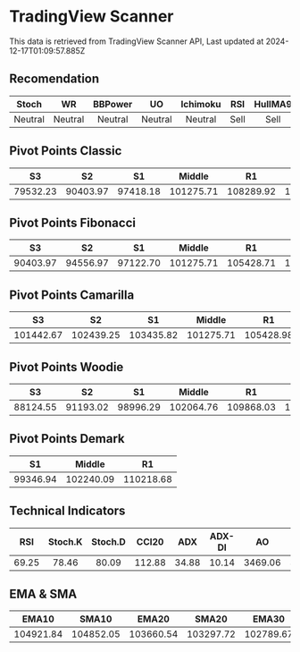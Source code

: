 # TradingView Scanner
This data is retrieved from TradingView Scanner API, Last updated at 2024-12-17T01:09:57.885Z

## Recomendation
| Stoch | WR | BBPower | UO | Ichimoku | RSI | HullMA9 |
| :---: | :---: | :---: | :---: | :---: | :---: | :---: |
| Neutral | Neutral | Neutral | Neutral | Neutral | Sell | Sell |

## Pivot Points Classic
| S3 | S2 | S1 | Middle | R1 | R2 | R3 |
| :---: | :---: | :---: | :---: | :---: | :---: | :---: |
| 79532.23 | 90403.97 | 97418.18 | 101275.71 | 108289.92 | 112147.45 | 123019.19 |

## Pivot Points Fibonacci
| S3 | S2 | S1 | Middle | R1 | R2 | R3 |
| :---: | :---: | :---: | :---: | :---: | :---: | :---: |
| 90403.97 | 94556.97 | 97122.70 | 101275.71 | 105428.71 | 107994.44 | 112147.45 |

## Pivot Points Camarilla
| S3 | S2 | S1 | Middle | R1 | R2 | R3 |
| :---: | :---: | :---: | :---: | :---: | :---: | :---: |
| 101442.67 | 102439.25 | 103435.82 | 101275.71 | 105428.98 | 106425.55 | 107422.13 |

## Pivot Points Woodie
| S3 | S2 | S1 | Middle | R1 | R2 | R3 |
| :---: | :---: | :---: | :---: | :---: | :---: | :---: |
| 88124.55 | 91193.02 | 98996.29 | 102064.76 | 109868.03 | 112936.50 | 120739.77 |

## Pivot Points Demark
| S1 | Middle | R1 |
| :---: | :---: | :---: |
| 99346.94 | 102240.09 | 110218.68 |

## Technical Indicators
| RSI | Stoch.K | Stoch.D | CCI20 | ADX | ADX-DI | AO | Mom | MACD | MACD | W.R | HullMA9 |
| :---: | :---: | :---: | :---: | :---: | :---: | :---: | :---: | :---: | :---: | :---: | :---: |
| 69.25 | 78.46 | 80.09 | 112.88 | 34.88 | 10.14 | 3469.06 | 3427.87 | 1523.67 | 1251.54 | -23.58 | 106717.47 |

## EMA & SMA
| EMA10 | SMA10 | EMA20 | SMA20 | EMA30 | SMA30 | EMA50 | SMA50 | EMA100 | SMA100 | EMA200 | SMA200 |
| :---: | :---: | :---: | :---: | :---: | :---: | :---: | :---: | :---: | :---: | :---: | :---: |
| 104921.84 | 104852.05 | 103660.54 | 103297.72 | 102789.67 | 102333.21 | 101622.84 | 100753.48 | 99564.12 | 99398.72 | 95010.72 | 96758.94 |